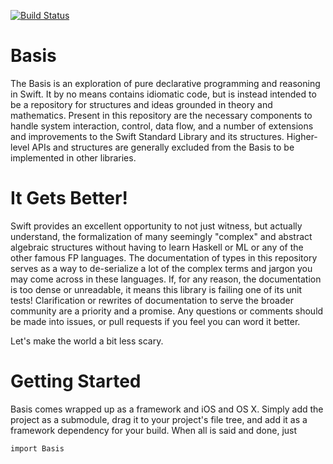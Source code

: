 [![Build Status](https://travis-ci.org/typelift/Basis.svg?branch=master)](https://travis-ci.org/typelift/Basis)

Basis
=====

The Basis is an exploration of pure declarative programming and reasoning in Swift.  It by no means contains idiomatic code, but is instead intended to be a repository for structures and ideas grounded in theory and mathematics.  Present in this repository are the necessary components to handle system interaction, control, data flow, and a number of extensions and improvements to the Swift Standard Library and its structures.  Higher-level APIs and structures are generally excluded from the Basis to be implemented in other libraries.
 

It Gets Better!
===============

Swift provides an excellent opportunity to not just witness, but actually understand, the formalization of many seemingly "complex" and abstract algebraic structures without having to learn Haskell or ML or any of the other famous FP languages.  The documentation of types in this repository serves as a way to de-serialize a lot of the complex terms and jargon you may come across in these languages.  If, for any reason, the documentation is too dense or unreadable, it means this library is failing one of its unit tests!  Clarification or rewrites of documentation to serve the broader community are a priority and a promise.  Any questions or comments should be made into issues, or pull requests if you feel you can word it better.

Let's make the world a bit less scary.

Getting Started
===============

Basis comes wrapped up as a framework and iOS and OS X.  Simply add the project as a submodule, drag it to your project's file tree, and add it as a framework dependency for your build.  When all is said and done, just 

```
import Basis
``` 